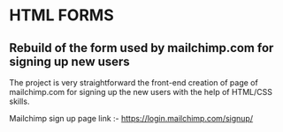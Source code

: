 # HTML FORMS

## Rebuild of the form used by mailchimp.com for signing up new users

The project is very straightforward the front-end creation of page of mailchimp.com for signing up the new users with the help of HTML/CSS skills.

Mailchimp sign up page link :- https://login.mailchimp.com/signup/
